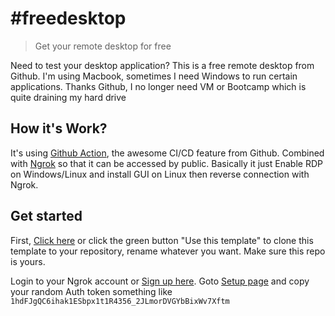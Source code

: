 # #freedesktop
> Get your remote desktop for free

Need to test your desktop application? This is a free remote desktop from Github.
I'm using Macbook, sometimes I need Windows to run certain applications. Thanks Github, I no longer need VM or Bootcamp which is quite draining my hard drive

## How it's Work?
It's using [Github Action](https://github.com/features/actions), the awesome CI/CD feature from Github. Combined with [Ngrok](https://ngrok.com) so that it can be accessed by public. Basically it just Enable RDP on Windows/Linux and install GUI on Linux then reverse connection with Ngrok.

## Get started
First, [Click here](https://github.com/agusibrahim/freedesktop/generate) or click the green button "Use this template" to clone this template to your repository, rename whatever you want.
Make sure this repo is yours.

Login to your Ngrok account or [Sign up here](https://dashboard.ngrok.com/signup). Goto [Setup page](https://dashboard.ngrok.com/get-started/setup) and copy your random Auth token something like `1hdFJgQC6ihak1ESbpx1t1R4356_2JLmorDVGYbBixWv7Xftm`
